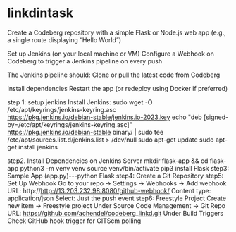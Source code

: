 # linkdintask
Create a Codeberg repository with a simple Flask or Node.js web app (e.g., a single route displaying “Hello World”)

Set up Jenkins (on your local machine or VM)
Configure a Webhook on Codeberg to trigger a Jenkins
 pipeline on every push

The Jenkins pipeline should:
Clone or pull the latest code from Codeberg

Install dependencies
Restart the app (or redeploy using Docker if preferred)


step 1: setup jenkins
Install Jenkins:
         sudo wget -O /etc/apt/keyrings/jenkins-keyring.asc \
         https://pkg.jenkins.io/debian-stable/jenkins.io-2023.key
          echo "deb [signed-by=/etc/apt/keyrings/jenkins-keyring.asc]" \
          https://pkg.jenkins.io/debian-stable binary/ | sudo tee \
  /etc/apt/sources.list.d/jenkins.list > /dev/null
          sudo apt-get update
         sudo apt-get install jenkins
  
  step2. Install Dependencies on Jenkins Server
          mkdir flask-app && cd flask-app 
          python3 -m venv venv
          source venv/bin/activate
          pip3 install Flask
step3: Sample App (app.py)---python Flask
step4: Create a Git Repository 
step5: Set Up Webhook
        Go to your repo → Settings → Webhooks → Add webhook
        URL: http://http://13.203.232.98:8080/github-webhook/
        Content type: application/json
        Select: Just the push event
step6: Freestyle Project
       Create new item → Freestyle project
       Under Source Code Management → Git
       Repo URL: https://github.com/achendel/codeberg_linkd.git
       Under Build Triggers
       Check GitHub hook trigger for GITScm polling
       
